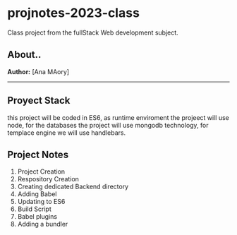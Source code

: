 # projnotes-2023-class
Class project from the fullStack Web development subject.

## About..
**Author:** [Ana MAory] 

---


## Proyect Stack 
this project will be coded in ES6, as runtime enviroment the projeect will use node, 
for the databases the project will use mongodb technology, for templace engine we will use handlebars. 

## Project Notes 
1. Project Creation 
2. Respository Creation
3. Creating dedicated Backend directory
4. Adding Babel
5. Updating to ES6
6. Build Script
7. Babel plugins
8. Adding a bundler



